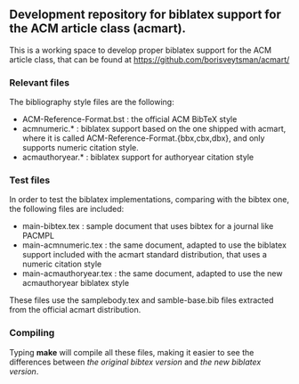 ## Development repository for biblatex support for the ACM article class (acmart).

This is a working space to develop proper biblatex support for the ACM article class,
that can be found at https://github.com/borisveytsman/acmart/

### Relevant files

The bibliography style files are the following:

- ACM-Reference-Format.bst : the official ACM BibTeX style
- acmnumeric.*             : biblatex support based on the one shipped with acmart, where it is called ACM-Reference-Format.{bbx,cbx,dbx}, and only supports numeric citation style.
- acmauthoryear.*          : biblatex support for authoryear citation style

### Test files
In order to test the biblatex implementations, comparing with the bibtex one, the following files are included:

- main-bibtex.tex        : sample document that uses bibtex for a journal like PACMPL
- main-acmnumeric.tex    : the same document, adapted to use the biblatex support included with the acmart standard distribution, that uses a numeric citation style
- main-acmauthoryear.tex : the same document, adapted to use the new acmauthoryear biblatex style

These files use the samplebody.tex and samble-base.bib files extracted from the official acmart distribution.

### Compiling

Typing **make** will compile all these files, making it easier to see the differences between *the original bibtex version* and *the new biblatex version*.
